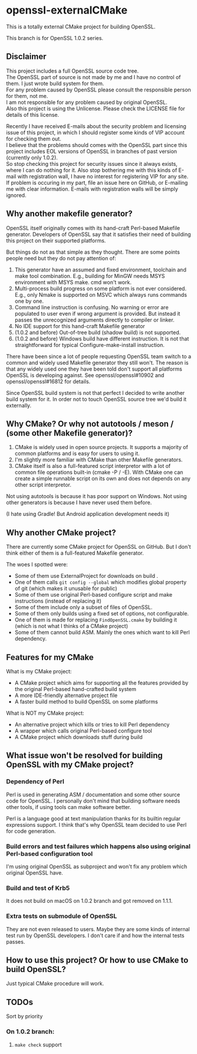 ﻿# openssl-externalCMake

This is a totally external CMake project for building OpenSSL.

This branch is for OpenSSL 1.0.2 series.

## Disclaimer

This project includes a full OpenSSL source code tree.  
The OpenSSL part of source is not made by me and I have no control of them. I just wrote build system for them.  
For any problem caused by OpenSSL please consult the responsible person for them, not me.  
I am not responsible for any problem caused by original OpenSSL.  
Also this project is using the Unlicense. Please check the LICENSE file for details of this license.

Recently I have received E-mails about the security problem and licensing issue of this project, in which I should register some kinds of VIP account for checking them out.  
I believe that the problems should comes with the OpenSSL part since this project includes EOL versions of OpenSSL in branches of past version (currently only 1.0.2).  
So stop checking this project for security issues since it always exists, where I can do nothing for it. Also stop bothering me with this kinds of E-mail with registration wall, I have no interest for registering VIP for any site.  
If problem is occuring in my part, file an issue here on GitHub, or E-mailing me with clear information. E-mails with registration walls will be simply ignored.

## Why another makefile generator?

OpenSSL itself originally comes with its hand-craft Perl-based Makefile generator.
Developers of OpenSSL say that it satisfies their need of building this project on their supported platforms.

But things do not as that simple as they thought. There are some points people need but they do not pay attention of:

1. This generator have an assumed and fixed environment, toolchain and make tool combination. E.g., building for MinGW needs MSYS environment with MSYS make. cmd won't work.
1. Multi-process build progress on some platform is not ever considered. E.g., only Nmake is supported on MSVC which always runs commands one by one.
1. Command line instruction is confusing. No warning or error are populated to user even if wrong argument is provided. But instead it passes the unrecognized arguments directly to compiler or linker.
1. No IDE support for this hand-craft Makefile generator
1. (1.0.2 and before) Out-of-tree build (shadow build) is not supported.
1. (1.0.2 and before) Windows build have different instruction. It is not that straightforward for typical Configure-make-install instruction.

There have been since a lot of people requesting OpenSSL team switch to a common and widely used Makefile generator they still won't.
The reason is that any widely used one they have been told don't support all platforms OpenSSL is developing against.
See openssl/openssl#10902 and openssl/openssl#16812 for details.

Since OpenSSL build system is not that perfect I decided to write another build system for it.
In order not to touch OpenSSL source tree we'd build it externally.

## Why CMake? Or why not autotools / meson / (some other Makefile generator)?

1. CMake is widely used in open source projects. It supports a majority of common platforms and is easy for users to using it.
1. I'm slightly more familiar with CMake than other Makefile generators.
1. CMake itself is also a full-featured script interpretor with a lot of common file operations built-in (cmake -P / -E). With CMake one can create a simple runnable script on its own and does not depends on any other script interpretor.

Not using autotools is because it has poor support on Windows.
Not using other generators is because I have never used them before.

(I hate using Gradle! But Android application development needs it)

## Why another CMake project?

There are currently some CMake project for OpenSSL on GitHub.
But I don't think either of them is a full-featured Makefile generator.

The woes I spotted were:

- Some of them use ExternalProject for downloads on build .
- One of them calls `git config --global` which modifies global property of git (which makes it unusable for public)
- Some of them use original Perl-based configure script and make instructions (instead of replacing it)
- Some of them include only a subset of files of OpenSSL.
- Some of them only builds using a fixed set of options, not configurable.
- One of them is made for replacing `FindOpenSSL.cmake` by building it (which is not what I thinks of a CMake project)
- Some of them cannot build ASM. Mainly the ones which want to kill Perl dependency.

## Features for my CMake

What is my CMake project:

- A CMake project which aims for supporting all the features provided by the original Perl-based hand-crafted build system
- A more IDE-friendly alternative project file
- A faster build method to build OpenSSL on some platforms

What is NOT my CMake project:

- An alternative project which kills or tries to kill Perl dependency
- A wrapper which calls original Perl-based configure tool
- A CMake project which downloads stuff during build

## What issue won't be resolved for building OpenSSL with my CMake project?

### Dependency of Perl

Perl is used in generating ASM / documentation and some other source code for OpenSSL.
I personally don't mind that building software needs other tools, if using tools can make software better.

Perl is a language good at text manipulation thanks for its builtin regular expressions support.
I think that's why OpenSSL team decided to use Perl for code generation.

### Build errors and test failures which happens also using original Perl-based configuration tool

I'm using original OpenSSL as subproject and won't fix any problem which original OpenSSL have.

### Build and test of Krb5

It does not build on macOS on 1.0.2 branch and got removed on 1.1.1.

### Extra tests on submodule of OpenSSL

They are not even released to users. Maybe they are some kinds of internal test run by OpenSSL developers. I don't care if and how the internal tests passes.

## How to use this project? Or how to use CMake to build OpenSSL?

Just typical CMake procedure will work.

## TODOs

Sort by priority

### On 1.0.2 branch:

1. `make check` support

